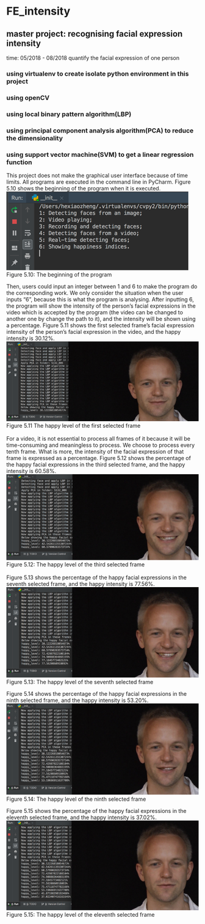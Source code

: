 # FE_intensity
## master project: recognising facial expression intensity

time: 05/2018 - 08/2018
quantify the facial expression of one person

### using virtualenv to create isolate python environment in this project

### using openCV

### using local binary pattern algorithm(LBP)

### using principal component analysis algorithm(PCA) to reduce the dimensionality

### using support vector machine(SVM) to get a linear regression function

This project does not make the graphical user interface because of time limits. All programs are executed in the command line in PyCharm. Figure 5.10 shows the beginning of the program when it is executed.<Br/>
![image](https://github.com/XiaozhengHe/FE_intensity/blob/master/src/test/data/img/testing_results/begining.png)<Br/>
Figure 5.10: The beginning of the program<Br/>

Then, users could input an integer between 1 and 6 to make the program do the corresponding work. We only consider the situation when the user inputs “6”, because this is what the program is analysing. After inputting 6, the program will show the intensity of the person’s facial expressions in the video which is accepted by the program (the video can be changed to another one by change the path to it), and the intensity will be shown using a percentage. Figure 5.11 shows the first selected frame’s facial expression intensity of the person’s facial expression in the video, and the happy intensity is 30.12%.<Br/>
![image](https://github.com/XiaozhengHe/FE_intensity/blob/master/src/test/data/img/testing_results/1.png)<Br/>
Figure 5.11 The happy level of the first selected frame<Br/><Br/>
For a video, it is not essential to process all frames of it because it will be time-consuming and meaningless to process. We choose to process every tenth frame. What is more, the intensity of the facial expression of that frame is expressed as a percentage. Figure 5.12 shows the percentage of the happy facial expressions in the third selected frame, and the happy intensity is 60.58%.<Br/>
![image](https://github.com/XiaozhengHe/FE_intensity/blob/master/src/test/data/img/testing_results/2.png)<Br/>
Figure 5.12: The happy level of the third selected frame<Br/><Br/>
Figure 5.13 shows the percentage of the happy facial expressions in the seventh selected frame, and the happy intensity is 77.56%.<Br/>
![image](https://github.com/XiaozhengHe/FE_intensity/blob/master/src/test/data/img/testing_results/3.png)<Br/>
Figure 5.13: The happy level of the seventh selected frame<Br/>

Figure 5.14 shows the percentage of the happy facial expressions in the ninth selected frame, and the happy intensity is 53.20%.<Br/>
![image](https://github.com/XiaozhengHe/FE_intensity/blob/master/src/test/data/img/testing_results/4.png)<Br/>
Figure 5.14: The happy level of the ninth selected frame<Br/>

Figure 5.15 shows the percentage of the happy facial expressions in the eleventh selected frame, and the happy intensity is 37.02%.<Br/>
![image](https://github.com/XiaozhengHe/FE_intensity/blob/master/src/test/data/img/testing_results/5.png)<Br/>
Figure 5.15: The happy level of the eleventh selected frame
